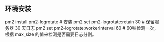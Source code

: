 ## 环境安装

pm2 install pm2-logrotate  # 安装
pm2 set pm2-logrotate:retain 30    # 保留服务器 30 天日志
pm2 set pm2-logrotate:workerInterval 60   #  60秒检测一次，根据 max\_size 的值来检测是否需要日志分割。